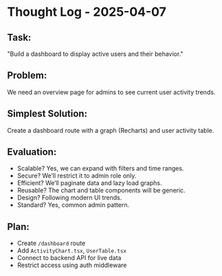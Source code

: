 # Thought Log - 2025-04-07

## Task:
"Build a dashboard to display active users and their behavior."

## Problem:
We need an overview page for admins to see current user activity trends.

## Simplest Solution:
Create a dashboard route with a graph (Recharts) and user activity table.

## Evaluation:
- Scalable? Yes, we can expand with filters and time ranges.
- Secure? We’ll restrict it to admin role only.
- Efficient? We’ll paginate data and lazy load graphs.
- Reusable? The chart and table components will be generic.
- Design? Following modern UI trends.
- Standard? Yes, common admin pattern.

## Plan:
- Create `/dashboard` route
- Add `ActivityChart.tsx`, `UserTable.tsx`
- Connect to backend API for live data
- Restrict access using auth middleware
